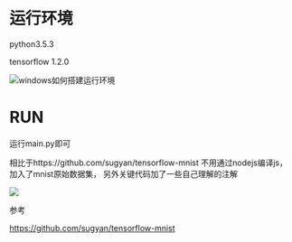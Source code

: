 # 运行环境
python3.5.3

tensorflow 1.2.0

![windows如何搭建运行环境](http://www.jianshu.com/p/f14960671ce3)

# RUN
运行main.py即可

相比于https://github.com/sugyan/tensorflow-mnist
不用通过nodejs编译js，加入了mnist原始数据集，
另外关键代码加了一些自己理解的注解

![](https://cloud.githubusercontent.com/assets/80381/11339453/f04f885e-923c-11e5-8845-33c16978c54d.gif)

参考

https://github.com/sugyan/tensorflow-mnist

